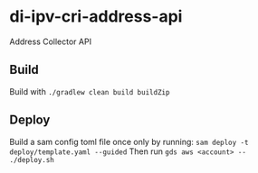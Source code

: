 # di-ipv-cri-address-api
Address Collector API

## Build

Build with `./gradlew clean build buildZip`

## Deploy

Build a sam config toml file once only by running:
`sam deploy -t deploy/template.yaml --guided`
Then run `gds aws <account> -- ./deploy.sh`
